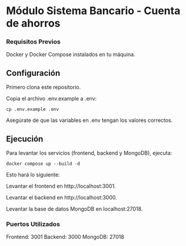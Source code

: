 # Módulo Sistema Bancario - Cuenta de ahorros

### Requisitos Previos

Docker y Docker Compose instalados en tu máquina.

## Configuración

Primero clona este repositorio.

Copia el archivo .env.example a .env:

```
cp .env.example .env
```

Asegúrate de que las variables en .env tengan los valores correctos.

## Ejecución

Para levantar los servicios (frontend, backend y MongoDB), ejecuta:

```
docker compose up --build -d
```

Esto hará lo siguiente:

Levantar el frontend en http://localhost:3001.

Levantar el backend en http://localhost:3000.

Levantar la base de datos MongoDB en localhost:27018.

### Puertos Utilizados

Frontend: 3001
Backend: 3000
MongoDB: 27018